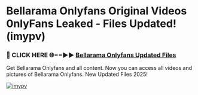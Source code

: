 # Bellarama Onlyfans Original Videos 0nlyFans Leaked - Files Updated! (imypv)

<h3>🔴 CLICK HERE 🌐==►► <a href="https://tinyurl.com/ehrbuxhb" rel="nofollow">Bellarama Onlyfans Updated Files</a></h3>

Get Bellarama Onlyfans and all content. Now you can access all videos and pictures of Bellarama Onlyfans. New Updated Files 2025!

[![imypv](https://i.imgur.com/lVYEuWS.gif)](https://tinyurl.com/ehrbuxhb)

